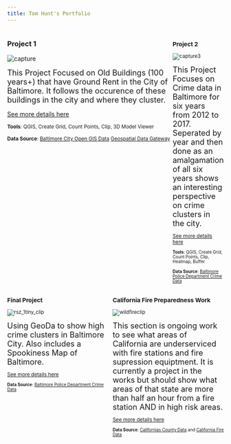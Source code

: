 ```yaml
---
title: Tom Hunt's Portfolio
---
```


<div style="display:table-row; width:100%; table-layout: fixed">
<div style="display: table-cell; width:420px; margin-right:3px" markdown="1">
  
### Project 1


![capture](https://user-images.githubusercontent.com/42807766/49518683-3d65b700-f86d-11e8-9cb6-217a7cde5086.PNG)

 
<font size="4"> This Project Focused on Old Buildings (100 years+) that have Ground Rent in the City of Baltimore. It follows the occurence of these buildings in the city and where they cluster. </font>

[See more details here](https://huntt1.github.io/Project1_BaltMap/project1.html)



   
    
<small>__Tools__: QGIS, Create Grid, Count Points, Clip, 3D Model Viewer              </small>

<small>__Data Source__: [Baltimore City Open GIS Data](http://gis-baltimore.opendata.arcgis.com/) [Geospatial Data Gateway](https://gdg.sc.egov.usda.gov/)



</div>

<div style="display: table-cell; width:420px" markdown="1">

### Project 2

![capture3](https://user-images.githubusercontent.com/42807766/49520693-d0085500-f871-11e8-9a3c-d1c09edb3cac.PNG)


<font size="4"> This Project Focuses on Crime data in Baltimore for six years from 2012 to 2017. Seperated by year and then done as an amalgamation of all six years shows an interesting perspective on crime clusters in the city. </font>

[See more details here](https://huntt1.github.io/Project2_BaltMap/Project2.html)

<small>__Tools__: QGIS, Create Grid, Count Points, Clip, Heatmap, Buffer            </small>

<small>__Data Source__: [Baltimore Police Department Crime Data](https://www.baltimorepolice.org/crime-stats/crime-map-data-stats)     </small>


</div>
</div>
<!--This is the second row of projects -->
<div style="display:table-row; width:100%; table-layout: fixed">
<div style="display: table-cell; width:420px; margin-right:3px" markdown="1">

### Final Project  


![rsz_1tiny_clip](https://user-images.githubusercontent.com/42807766/49699679-2cd17b80-fba2-11e8-8619-c7629f9576cb.jpg)


<font size="4"> Using GeoDa to show high crime clusters in Baltimore City. Also includes a Spookiness Map of Baltimore. </font>
  
 [See more details here](https://huntt1.github.io/Project3_Final_project/project3.html)  


<small>__Data Source__: [Baltimore Police Department Crime Data](https://www.baltimorepolice.org/crime-stats/crime-map-data-stats)     </small>

</div>

<div style="display: table-cell; width:420px" markdown="1">

### California Fire Preparedness Work
![wildfireclip](https://user-images.githubusercontent.com/42807766/49682775-2222c380-fa88-11e8-8bc5-c81cd288f3c6.PNG)


<font size="4"> This section is ongoing work to see what areas of California are underserviced with fire stations and fire supression equiptment. It is currently a project in the works but should show what areas of that state are more than half an hour from a fire station AND in high risk areas. </font>

[See more details here](https://huntt1.github.io/Project4/Project4.html)  



<small>__Data Source__: [Californias County Data](http://frap.fire.ca.gov/data/frapgisdata-sw-counties_download) and [California Fire Data](http://frap.fire.ca.gov/data/frapgisdata-sw-fireperimeters_download)     </small>



